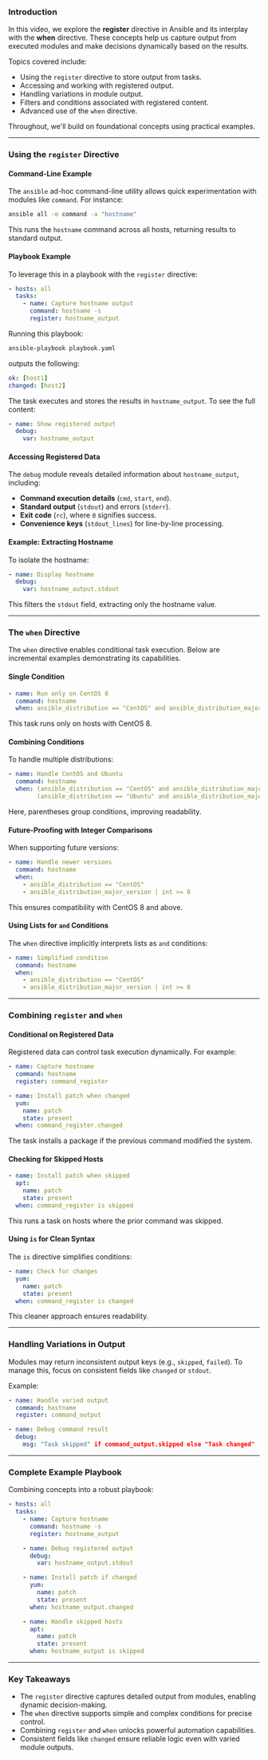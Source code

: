 ### Introduction
In this video, we explore the **register** directive in Ansible and its interplay with the **when** directive. These concepts help us capture output from executed modules and make decisions dynamically based on the results.

Topics covered include:
- Using the `register` directive to store output from tasks.
- Accessing and working with registered output.
- Handling variations in module output.
- Filters and conditions associated with registered content.
- Advanced use of the `when` directive.

Throughout, we'll build on foundational concepts using practical examples.

---

### **Using the `register` Directive**

#### **Command-Line Example**
The `ansible` ad-hoc command-line utility allows quick experimentation with modules like `command`. For instance:

```bash
ansible all -m command -a "hostname"
```
This runs the `hostname` command across all hosts, returning results to standard output.

#### **Playbook Example**
To leverage this in a playbook with the `register` directive:

```yaml
- hosts: all
  tasks:
    - name: Capture hostname output
      command: hostname -s
      register: hostname_output
```
Running this playbook:
```bash
ansible-playbook playbook.yaml
```
outputs the following:

```yaml
ok: [host1]
changed: [host2]
```
The task executes and stores the results in `hostname_output`. To see the full content:

```yaml
- name: Show registered output
  debug:
    var: hostname_output
```
#### **Accessing Registered Data**
The `debug` module reveals detailed information about `hostname_output`, including:
- **Command execution details** (`cmd`, `start`, `end`).
- **Standard output** (`stdout`) and errors (`stderr`).
- **Exit code** (`rc`), where `0` signifies success.
- **Convenience keys** (`stdout_lines`) for line-by-line processing.

#### **Example: Extracting Hostname**
To isolate the hostname:

```yaml
- name: Display hostname
  debug:
    var: hostname_output.stdout
```
This filters the `stdout` field, extracting only the hostname value.

---

### **The `when` Directive**
The `when` directive enables conditional task execution. Below are incremental examples demonstrating its capabilities.

#### **Single Condition**
```yaml
- name: Run only on CentOS 8
  command: hostname
  when: ansible_distribution == "CentOS" and ansible_distribution_major_version == "8"
```
This task runs only on hosts with CentOS 8.

#### **Combining Conditions**
To handle multiple distributions:

```yaml
- name: Handle CentOS and Ubuntu
  command: hostname
  when: (ansible_distribution == "CentOS" and ansible_distribution_major_version == "8") or
        (ansible_distribution == "Ubuntu" and ansible_distribution_major_version == "20")
```
Here, parentheses group conditions, improving readability.

#### **Future-Proofing with Integer Comparisons**
When supporting future versions:

```yaml
- name: Handle newer versions
  command: hostname
  when:
    - ansible_distribution == "CentOS"
    - ansible_distribution_major_version | int >= 8
```
This ensures compatibility with CentOS 8 and above.

#### **Using Lists for `and` Conditions**
The `when` directive implicitly interprets lists as `and` conditions:

```yaml
- name: Simplified condition
  command: hostname
  when:
    - ansible_distribution == "CentOS"
    - ansible_distribution_major_version | int >= 8
```

---

### **Combining `register` and `when`**

#### **Conditional on Registered Data**
Registered data can control task execution dynamically. For example:

```yaml
- name: Capture hostname
  command: hostname
  register: command_register

- name: Install patch when changed
  yum:
    name: patch
    state: present
  when: command_register.changed
```
The task installs a package if the previous command modified the system.

#### **Checking for Skipped Hosts**

```yaml
- name: Install patch when skipped
  apt:
    name: patch
    state: present
  when: command_register is skipped
```
This runs a task on hosts where the prior command was skipped.

#### **Using `is` for Clean Syntax**
The `is` directive simplifies conditions:

```yaml
- name: Check for changes
  yum:
    name: patch
    state: present
  when: command_register is changed
```
This cleaner approach ensures readability.

---

### **Handling Variations in Output**
Modules may return inconsistent output keys (e.g., `skipped`, `failed`). To manage this, focus on consistent fields like `changed` or `stdout`.

Example:
```yaml
- name: Handle varied output
  command: hostname
  register: command_output

- name: Debug command result
  debug:
    msg: "Task skipped" if command_output.skipped else "Task changed"
```

---

### **Complete Example Playbook**
Combining concepts into a robust playbook:

```yaml
- hosts: all
  tasks:
    - name: Capture hostname
      command: hostname -s
      register: hostname_output

    - name: Debug registered output
      debug:
        var: hostname_output.stdout

    - name: Install patch if changed
      yum:
        name: patch
        state: present
      when: hostname_output.changed

    - name: Handle skipped hosts
      apt:
        name: patch
        state: present
      when: hostname_output is skipped
```

---

### **Key Takeaways**
- The `register` directive captures detailed output from modules, enabling dynamic decision-making.
- The `when` directive supports simple and complex conditions for precise control.
- Combining `register` and `when` unlocks powerful automation capabilities.
- Consistent fields like `changed` ensure reliable logic even with varied module outputs.



